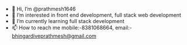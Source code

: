 - 👋 Hi, I’m @prathmesh1646
- 👀 I’m interested in front end development, full stack web development
- 🌱 I’m currently learning full stack development
- 📫 How to reach me mobile:-8381068664, email:- bhingardiveprathmesh@gmail.com

<!---
prathmesh1646/prathmesh1646 is a ✨ special ✨ repository because its `README.md` (this file) appears on your GitHub profile.
You can click the Preview link to take a look at your changes.
--->

